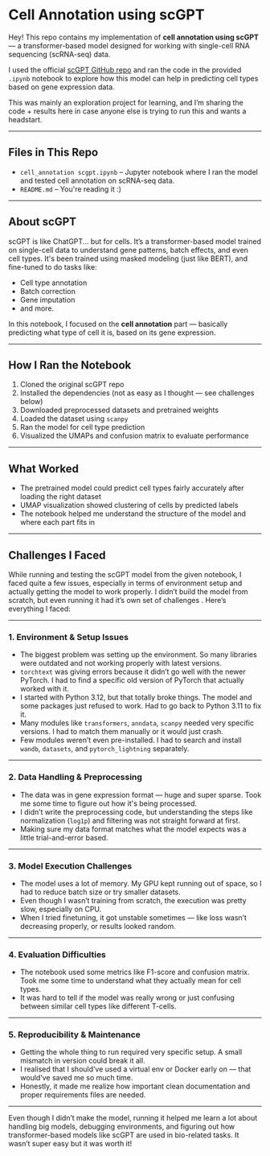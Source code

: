# Cell Annotation using scGPT

Hey! This repo contains my implementation of **cell annotation using scGPT** — a transformer-based model designed for working with single-cell RNA sequencing (scRNA-seq) data.

I used the official [scGPT GitHub repo](https://github.com/bowang-lab/scGPT) and ran the code in the provided `.ipynb` notebook to explore how this model can help in predicting cell types based on gene expression data.

This was mainly an exploration project for learning, and I’m sharing the code + results here in case anyone else is trying to run this and wants a headstart.

---

## Files in This Repo

- `cell_annotation scgpt.ipynb` – Jupyter notebook where I ran the model and tested cell annotation on scRNA-seq data.
- `README.md` – You're reading it :)

---

## About scGPT

scGPT is like ChatGPT... but for cells. It’s a transformer-based model trained on single-cell data to understand gene patterns, batch effects, and even cell types. It's been trained using masked modeling (just like BERT), and fine-tuned to do tasks like:

- Cell type annotation
- Batch correction
- Gene imputation
- and more.

In this notebook, I focused on the **cell annotation** part — basically predicting what type of cell it is, based on its gene expression.

---

## How I Ran the Notebook

1. Cloned the original scGPT repo
2. Installed the dependencies (not as easy as I thought — see challenges below)
3. Downloaded preprocessed datasets and pretrained weights
4. Loaded the dataset using `scanpy`
5. Ran the model for cell type prediction
6. Visualized the UMAPs and confusion matrix to evaluate performance

---

## What Worked

- The pretrained model could predict cell types fairly accurately after loading the right dataset
- UMAP visualization showed clustering of cells by predicted labels
- The notebook helped me understand the structure of the model and where each part fits in

---

## Challenges I Faced

While running and testing the scGPT model from the given notebook, I faced quite a few issues, especially in terms of environment setup and actually getting the model to work properly. I didn’t build the model from scratch, but even running it had it’s own set of challenges . Here’s everything I faced:

---

### 1. Environment & Setup Issues

- The biggest problem was setting up the environment. So many libraries were outdated and not working properly with latest versions.
- `torchtext` was giving errors because it didn’t go well with the newer PyTorch. I had to find a specific old version of PyTorch that actually worked with it.
- I started with Python 3.12, but that totally broke things. The model and some packages just refused to work. Had to go back to Python 3.11 to fix it.
- Many modules like `transformers`, `anndata`, `scanpy` needed very specific versions. I had to match them manually or it would just crash.
- Few modules weren’t even pre-installed. I had to search and install `wandb`, `datasets`, and `pytorch_lightning` separately.

---

### 2. Data Handling & Preprocessing

- The data was in gene expression format — huge and super sparse. Took me some time to figure out how it's being processed.
- I didn’t write the preprocessing code, but understanding the steps like normalization (`log1p`) and filtering was not straight forward at first.
- Making sure my data format matches what the model expects was a little trial-and-error based.

---

### 3. Model Execution Challenges

- The model uses a lot of memory. My GPU kept running out of space, so I had to reduce batch size or try smaller datasets.
- Even though I wasn’t training from scratch, the execution was pretty slow, especially on CPU.
- When I tried finetuning, it got unstable sometimes — like loss wasn’t decreasing properly, or results looked random.

---

### 4. Evaluation Difficulties

- The notebook used some metrics like F1-score and confusion matrix. Took me some time to understand what they actually mean for cell types.
- It was hard to tell if the model was really wrong or just confusing between similar cell types like different T-cells.

---

### 5. Reproducibility & Maintenance

- Getting the whole thing to run required very specific setup. A small mismatch in version could break it all.
- I realised that I should’ve used a virtual env or Docker early on — that would’ve saved me so much time.
- Honestly, it made me realize how important clean documentation and proper requirements files are needed.

---

Even though I didn’t make the model, running it helped me learn a lot about handling big models, debugging environments, and figuring out how transformer-based models like scGPT are used in bio-related tasks. It wasn’t super easy but it was worth it!
